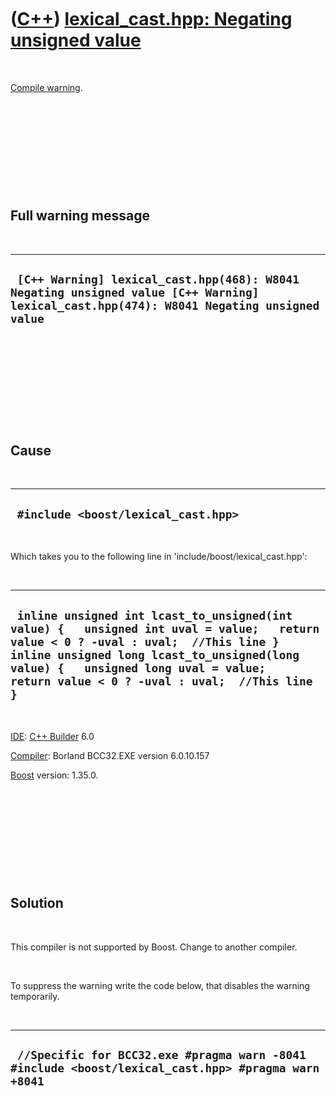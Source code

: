 



 

 

 

 

 

([C++](Cpp.htm)) [lexical\_cast.hpp: Negating unsigned value](CppCompileWarningLexical_castHppNegatingUnsignedValue.htm)
========================================================================================================================

 

[Compile warning](CppCompileWarning.htm).

 

 

 

 

 

Full warning message
--------------------

 

  ------------------------------------------------------------------------------------------------------------------------------------------
  ` [C++ Warning] lexical_cast.hpp(468): W8041 Negating unsigned value [C++ Warning] lexical_cast.hpp(474): W8041 Negating unsigned value`
  ------------------------------------------------------------------------------------------------------------------------------------------

 

 

 

 

 

Cause
-----

 

  --------------------------------------
  ` #include <boost/lexical_cast.hpp>`
  --------------------------------------

 

Which takes you to the following line in
'include/boost/lexical\_cast.hpp':

 

  ----------------------------------------------------------------------------------------------------------------------------------------------------------------------------------------------------------------------------------------------------------------------------
  ` inline unsigned int lcast_to_unsigned(int value) {   unsigned int uval = value;   return value < 0 ? -uval : uval;  //This line }  inline unsigned long lcast_to_unsigned(long value) {   unsigned long uval = value;   return value < 0 ? -uval : uval;  //This line }`
  ----------------------------------------------------------------------------------------------------------------------------------------------------------------------------------------------------------------------------------------------------------------------------

 

[IDE](CppIde.htm): [C++ Builder](CppBuilder.htm) 6.0

[Compiler](CppCompiler.htm): Borland BCC32.EXE version 6.0.10.157

[Boost](CppBoost.htm) version: 1.35.0.

 

 

 

 

 

Solution
--------

 

This compiler is not supported by Boost. Change to another compiler.

 

To suppress the warning write the code below, that disables the warning
temporarily.

 

  ---------------------------------------------------------------------------------------------------------
  `  //Specific for BCC32.exe #pragma warn -8041   #include <boost/lexical_cast.hpp> #pragma warn +8041 `
  ---------------------------------------------------------------------------------------------------------

 

 

 

 

 





 



